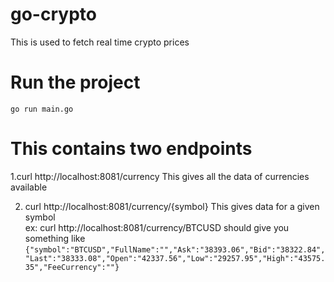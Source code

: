 # go-crypto

This is used to fetch real time crypto prices

# Run the project 
```go run main.go```
# This contains two endpoints

1.curl http://localhost:8081/currency
 This gives all the data of currencies available

2. curl http://localhost:8081/currency/{symbol}
 This gives data for a given symbol  
ex: curl http://localhost:8081/currency/BTCUSD
should give you something like 
  ```{"symbol":"BTCUSD","FullName":"","Ask":"38393.06","Bid":"38322.84","Last":"38333.08","Open":"42337.56","Low":"29257.95","High":"43575.35","FeeCurrency":""}```

